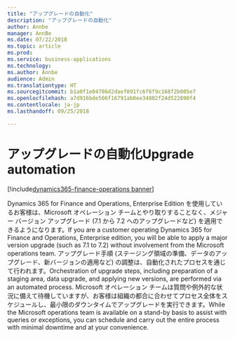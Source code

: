 ```yaml
---
title: "アップグレードの自動化"
description: "アップグレードの自動化"
author: Annbe
manager: AnnBe
ms.date: 07/22/2018
ms.topic: article
ms.prod: 
ms.service: business-applications
ms.technology: 
ms.author: Annbe
audience: Admin
ms.translationtype: HT
ms.sourcegitcommit: b1a0f1e04786d2daef091fc6f6f9c168f2b005e7
ms.openlocfilehash: a7d916bde506f16791ab0ee34802f24d522890f4
ms.contentlocale: ja-jp
ms.lasthandoff: 09/25/2018

---
```

#  <a name="upgrade-automation"></a><span data-ttu-id="4ab06-103">アップグレードの自動化</span><span class="sxs-lookup"><span data-stu-id="4ab06-103">Upgrade automation</span></span>

[!include[dynamics365-finance-operations banner](../includes/dynamics365-finance-operations.md)]



<span data-ttu-id="4ab06-104">Dynamics 365 for Finance and Operations, Enterprise Edition を使用しているお客様は、Microsoft オペレーション チームとやり取りすることなく、メジャー バージョン アップグレード (7.1 から 7.2 へのアップグレードなど) を適用できるようになります。</span><span class="sxs-lookup"><span data-stu-id="4ab06-104">If you are a customer operating Dynamics 365 for Finance and Operations, Enterprise edition, you will be able to apply a major version upgrade (such as 7.1 to 7.2) without involvement from the Microsoft operations team.</span></span>
<span data-ttu-id="4ab06-105">アップグレード手順 (ステージング領域の準備、データのアップグレード、新バージョンの適用など) の調整は、自動化されたプロセスを通じて行われます。</span><span class="sxs-lookup"><span data-stu-id="4ab06-105">Orchestration of upgrade steps, including preparation of a staging area, data upgrade, and applying new versions, are performed via an automated process.</span></span> <span data-ttu-id="4ab06-106">Microsoft オペレーション チームは質問や例外的な状況に備えて待機していますが、お客様は組織の都合に合わせてプロセス全体をスケジュールし、最小限のダウンタイムでアップグレードを実行できます。</span><span class="sxs-lookup"><span data-stu-id="4ab06-106">While the Microsoft operations team is available on a stand-by basis to assist with queries or exceptions, you can schedule and carry out the entire process with minimal downtime and at your convenience.</span></span>

